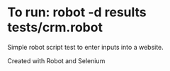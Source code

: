 # To run:  robot -d results tests/crm.robot

Simple robot script test to enter inputs into a website.

Created with Robot and Selenium

